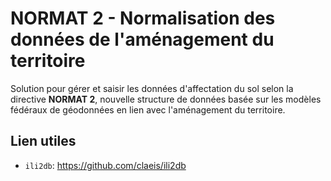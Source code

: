 # NORMAT 2 - Normalisation des données de l'aménagement du territoire
Solution pour gérer et saisir les données d'affectation du sol selon la directive **NORMAT 2**, nouvelle structure de données basée sur les modèles fédéraux de géodonnées en lien avec l'aménagement du territoire. 

## Lien utiles
* `ili2db`: https://github.com/claeis/ili2db
